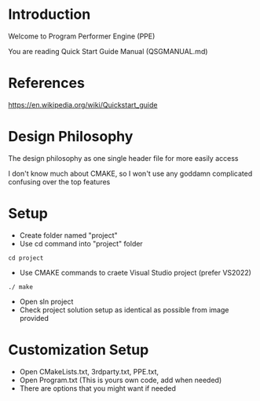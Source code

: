 # Introduction
Welcome to Program Performer Engine (PPE)

You are reading Quick Start Guide Manual (QSGMANUAL.md)

# References
https://en.wikipedia.org/wiki/Quickstart_guide

# Design Philosophy
The design philosophy as one single header file for more easily access

I don't know much about CMAKE, so I won't use any goddamn complicated confusing over the top features

# Setup
- Create folder named "project"
- Use cd command into "project" folder
```
cd project
```
- Use CMAKE commands to craete Visual Studio project (prefer VS2022)
```
./ make
```
- Open sln project
- Check project solution setup as identical as possible from image provided

# Customization Setup
- Open CMakeLists.txt, 3rdparty.txt, PPE.txt, 
- Open Program.txt (This is yours own code, add when needed)
- There are options that you might want if needed
